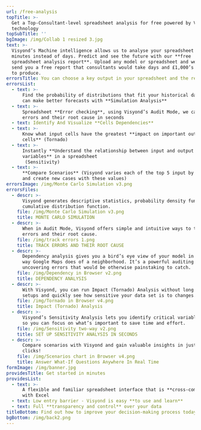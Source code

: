 ```yaml
---
url: /free-analysis
topTitle: >-
  Get a Top-Consultant-level spreadsheet analysis for free powered by Visyond’s
  technology
topSubTitle: ''
bgImage: /img/Collab 1 resized 3.jpg
text: >-
  Visyond’s Machine intelligence allows us to analyse your spreadsheet in
  minutes instead of days. Predict and see the future with our **free
  spreadsheet analysis report**. Upload any model or spreadsheet and we will
  send you a free report that consultants would take days and £1,000’s in fees
  to produce.
errorsTitle: You can choose a key output in your spreadsheet and the report will show you
errorsList:
  - text: >-
      Find the probability of distributions that fit your historical data so you
      can make better forecasts with **Simulation Analysis**
  - text: >-
      Spreadsheet **Error checking**, using Visyond’s Audit Mode, we can track
      errors and their root cause in seconds
  - text: Identify And Visualize **Cells Dependencies**
  - text: >-
      Know what input cells have the greatest **impact on important output
      cells** (Tornado)
  - text: >-
      Instantly **Understand the relationship between input and output
      variables** in a spreadsheet
       (Sensitivity)
  - text: >-
      **Compare Scenarios** (Visyond varies each of the top 5 input by -/+ 50%
      and create new cases with these values)
errorsImage: /img/Monte Carlo Simulation v3.png
errorsFiles:
  - descr: >-
      Visyond generates descriptive statistics, probability density function and
      cumulative distribution function.
    file: /img/Monte Carlo Simulation v3.png
    title: MONTE CARLO SIMULATION
  - descr: >-
      When in Audit Mode, Visyond offers simple and intuitive ways to track
      errors and their root cause.
    file: /img/track errors 1.png
    title: TRACK ERRORS AND THEIR ROOT CAUSE
  - descr: >-
      Dependency analysis gives you a bird’s eye view of your model in the same
      way Google Maps does of a neighborhood. It’s a powerful auditing tool,
      uncovering errors that would be otherwise painstaking to catch.
    file: /img/Dependency in Browser v2.png
    title: DEPENDENCY ANALYSIS
  - descr: >-
      With Visyond, you can run Impact (Tornado) Analysis without long manual
      setups and quickly see how sensitive your data set is to changes.
    file: /img/Tornado in Browser v4.png
    title: Impact (Tornado) Analysis
  - descr: >-
      Visyond’s Sensitivity Analysis lets you identify critical variables easily
      so you can focus on what’s important to save time and effort.
    file: /img/Sensitivity two-way v2.png
    title: SET UP SENSITIVITY ANALYSIS IN SECONDS
  - descr: >-
      Compare scenarios with Visyond and gain valuable insights in just a few
      clicks!
    file: /img/Scenarios chart in Browser v4.png
    title: Answer What-If Questions Anywhere In Real Time
formImage: /img/banner.jpg
providesTitle: Get started in minutes
providesList:
  - text: >-
      A flexible and familiar spreadsheet interface that is **cross-compatible**
      with Excel
  - text: Low entry barrier - Visyond is easy **to use and learn**
  - text: Full **transparency and control** over your data
titleBottom: Find out how to improve your decision-making process today
bgBottom: /img/back2.png
---
```


